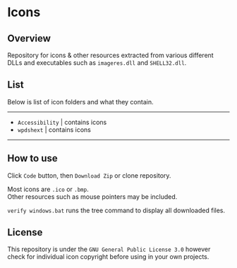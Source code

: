 # Icons

## Overview

Repository for icons & other resources extracted from various different DLLs and executables such as `imageres.dll` and `SHELL32.dll`.

## List
Below is list of icon folders and what they contain.

<hr>

- `Accessibility` | contains icons
- `wpdshext` | contains icons

<hr>

## How to use
Click `Code` button, then `Download Zip` or clone repository.     
      
Most icons are `.ico` or `.bmp`.       
Other resources such as mouse pointers may be included.
    
`verify windows.bat` runs the tree command to display all downloaded files.    

## License
This repository is under the `GNU General Public License 3.0` however check for individual icon copyright before using in your own projects.
